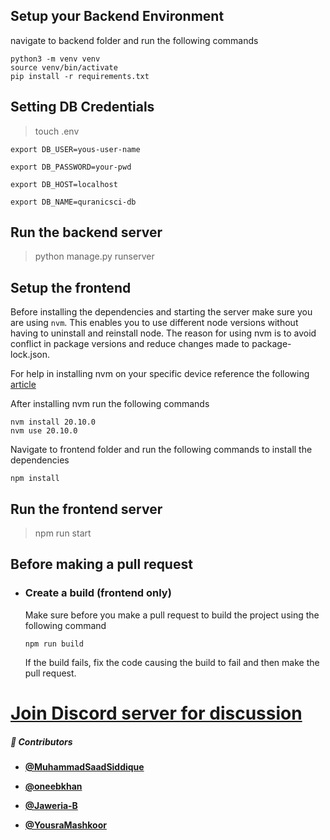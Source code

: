 <!-- DO NOT REMOVE - contributor_list:data:start:["MuhammadSaadSiddique", "oneebkhan", "Jaweria-B", "YousraMashkoor"]:end -->
## Setup your Backend Environment

navigate to backend folder and run the following commands
```
python3 -m venv venv
source venv/bin/activate
pip install -r requirements.txt
```
## Setting DB Credentials

> touch .env
```
export DB_USER=yous-user-name

export DB_PASSWORD=your-pwd

export DB_HOST=localhost

export DB_NAME=quranicsci-db
```

## Run the backend server

> python manage.py runserver

## Setup the frontend

Before installing the dependencies and starting the server make sure you are using ```nvm```. This enables you to use different node versions without having to uninstall and reinstall node. The reason for using nvm is to avoid conflict in package versions and reduce changes made to package-lock.json. 

For help in installing nvm on your specific device reference the following [article](https://www.freecodecamp.org/news/node-version-manager-nvm-install-guide/)

After installing nvm run the following commands

```
nvm install 20.10.0
nvm use 20.10.0
```

Navigate to frontend folder and run the following commands to install the dependencies
```
npm install
```

## Run the frontend server

> npm run start

## Before making a pull request

- ### Create a build (frontend only)
	Make sure before you make a pull request to build the project using the following command
	```
	npm run build
	```
	If the build fails, fix the code causing the build to fail and then make the pull request.


# [Join Discord server for discussion](https://discord.gg/kWJjnFW3eK)

<!-- prettier-ignore-start -->
<!-- DO NOT REMOVE - contributor_list:start -->
##### 👥 Contributors


- **[@MuhammadSaadSiddique](https://github.com/MuhammadSaadSiddique)**

- **[@oneebkhan](https://github.com/oneebkhan)**

- **[@Jaweria-B](https://github.com/Jaweria-B)**

- **[@YousraMashkoor](https://github.com/YousraMashkoor)**

<!-- DO NOT REMOVE - contributor_list:end -->
<!-- prettier-ignore-end -->
